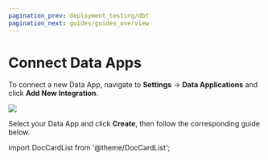 ```yaml
---
pagination_prev: deployment_testing/dbt
pagination_next: guides/guides_overview
---
```


# Connect Data Apps

To connect a new Data App, navigate to **Settings** &rarr; **Data Applications** and click **Add New Integration**.

![](/img/data_apps_add_new.png)

Select your Data App and click **Create**, then follow the corresponding guide below.

import DocCardList from '@theme/DocCardList';

<DocCardList />
